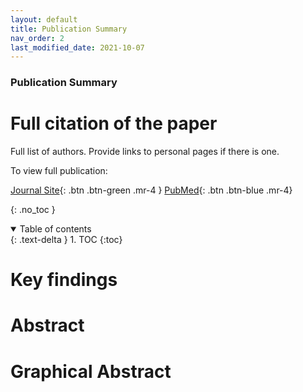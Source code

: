 ```yaml
---
layout: default
title: Publication Summary
nav_order: 2
last_modified_date: 2021-10-07
---
```


### Publication Summary

# Full citation of the paper

Full list of authors. Provide links to personal pages if there is one.

To view full publication:

[Journal Site](https://nature.com/){: .btn .btn-green .mr-4 }
[PubMed](https://pubmed.ncbi.nlm.nih.gov/){: .btn .btn-blue .mr-4}

{: .no_toc }

<details open markdown="block">
  <summary>
    Table of contents
  </summary>
  {: .text-delta }
1. TOC
{:toc}
</details>

# Key findings

# Abstract

# Graphical Abstract
